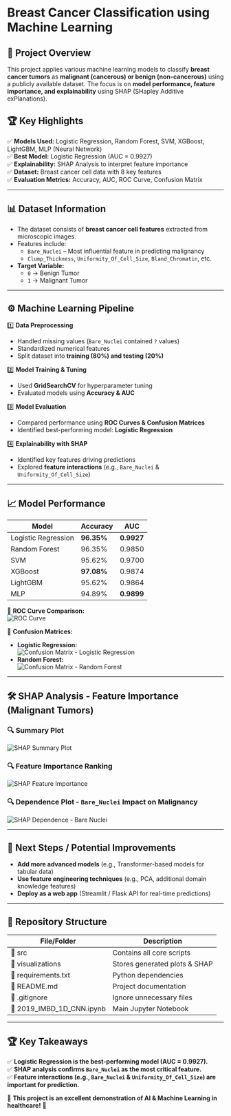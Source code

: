 # **Breast Cancer Classification using Machine Learning**

## 📌 Project Overview  
This project applies various machine learning models to classify **breast cancer tumors** as **malignant (cancerous) or benign (non-cancerous)** using a publicly available dataset. The focus is on **model performance, feature importance, and explainability** using SHAP (SHapley Additive exPlanations).

## 🏆 Key Highlights  
✅ **Models Used:** Logistic Regression, Random Forest, SVM, XGBoost, LightGBM, MLP (Neural Network)  
✅ **Best Model:** Logistic Regression (AUC = 0.9927)  
✅ **Explainability:** SHAP Analysis to interpret feature importance  
✅ **Dataset:** Breast cancer cell data with 8 key features  
✅ **Evaluation Metrics:** Accuracy, AUC, ROC Curve, Confusion Matrix  

---

## 📊 Dataset Information  
- The dataset consists of **breast cancer cell features** extracted from microscopic images.  
- Features include:  
  - `Bare_Nuclei` – Most influential feature in predicting malignancy  
  - `Clump_Thickness`, `Uniformity_Of_Cell_Size`, `Bland_Chromatin`, etc.  
- **Target Variable:**  
  - `0` → Benign Tumor  
  - `1` → Malignant Tumor  

---

## ⚙️ Machine Learning Pipeline  
1️⃣ **Data Preprocessing**  
   - Handled missing values (`Bare_Nuclei` contained `?` values)  
   - Standardized numerical features  
   - Split dataset into **training (80%) and testing (20%)**  

2️⃣ **Model Training & Tuning**  
   - Used **GridSearchCV** for hyperparameter tuning  
   - Evaluated models using **Accuracy & AUC**  

3️⃣ **Model Evaluation**  
   - Compared performance using **ROC Curves & Confusion Matrices**  
   - Identified best-performing model: **Logistic Regression**  

4️⃣ **Explainability with SHAP**  
   - Identified key features driving predictions  
   - Explored **feature interactions** (e.g., `Bare_Nuclei` & `Uniformity_Of_Cell_Size`)  

---

## 📈 Model Performance  
| **Model** | **Accuracy** | **AUC** |  
|-----------|-------------|---------|  
| Logistic Regression | **96.35%** | **0.9927** |  
| Random Forest | 96.35% | 0.9850 |  
| SVM | 95.62% | 0.9700 |  
| XGBoost | **97.08%** | 0.9874 |  
| LightGBM | 95.62% | 0.9864 |  
| MLP | 94.89% | **0.9899** |  

🔹 **ROC Curve Comparison:**  
![ROC Curve](visualizations/final_roc_curve.png)  

🔹 **Confusion Matrices:**  
- **Logistic Regression:**  
  ![Confusion Matrix - Logistic Regression](visualizations/tuned_conf_matrix_logreg.png)  
- **Random Forest:**  
  ![Confusion Matrix - Random Forest](visualizations/tuned_conf_matrix_rf.png)  

---

## 🛠️ SHAP Analysis - Feature Importance (Malignant Tumors)  
### **🔍 Summary Plot**  
![SHAP Summary Plot](visualizations/shap_summary_plot_malignant.png)  

### **🔍 Feature Importance Ranking**  
![SHAP Feature Importance](visualizations/shap_feature_importance_malignant.png)  

### **🔍 Dependence Plot - `Bare_Nuclei` Impact on Malignancy**  
![SHAP Dependence - Bare Nuclei](visualizations/shap_dependence_bare_nuclei_malignant.png)  

---

## 🚀 Next Steps / Potential Improvements  
- **Add more advanced models** (e.g., Transformer-based models for tabular data)  
- **Use feature engineering techniques** (e.g., PCA, additional domain knowledge features)  
- **Deploy as a web app** (Streamlit / Flask API for real-time predictions)  

---

## 📂 Repository Structure  


| File/Folder             | Description                                      |
|-------------------------|--------------------------------------------------|
| 📂 src                 | Contains all core scripts                        |
| 📂 visualizations      | Stores generated plots & SHAP      |
| 📄 requirements.txt    | Python dependencies                              |
| 📄 README.md           | Project documentation                           |
| 📄 .gitignore          | Ignore unnecessary files                         |
| 📄 2019_IMBD_1D_CNN.ipynb | Main Jupyter Notebook |


---
## 🏆 Key Takeaways  
✅ **Logistic Regression is the best-performing model (AUC = 0.9927).**  
✅ **SHAP analysis confirms `Bare_Nuclei` as the most critical feature.**  
✅ **Feature interactions (e.g., `Bare_Nuclei` & `Uniformity_Of_Cell_Size`) are important for prediction.**  

📌 **This project is an excellent demonstration of AI & Machine Learning in healthcare!** 🚀  



